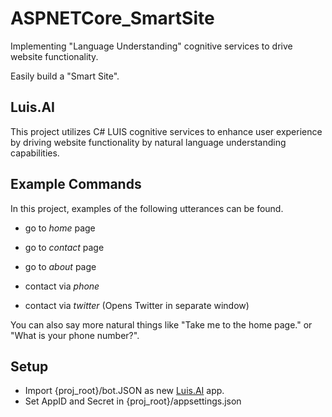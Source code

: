 # ASPNETCore_SmartSite
Implementing "Language Understanding" cognitive services to drive website functionality.

Easily build a "Smart Site".


## Luis.AI

This project utilizes C# LUIS cognitive services to enhance user experience by driving website functionality by natural language understanding capabilities.

## Example Commands

In this project, examples of the following utterances can be found.

* go to _home_ page

* go to _contact_ page

* go to _about_ page

* contact via _phone_

* contact via _twitter_ (Opens Twitter in separate window)

You can also say more natural things like "Take me to the home page." or "What is your phone number?".

## Setup

* Import {proj_root}/bot.JSON as new [Luis.AI](https://luis.ai) app.
* Set AppID and Secret in {proj_root}/appsettings.json
